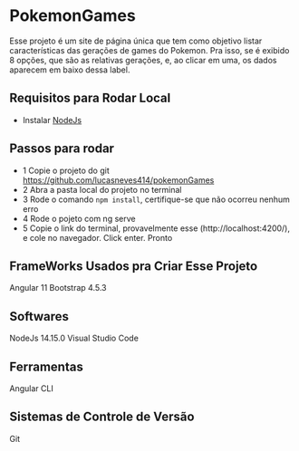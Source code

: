 # PokemonGames
Esse projeto é um site de página única que tem como objetivo listar características das gerações de games do Pokemon. 
Pra isso, se é exibido 8 opções, que são as relativas gerações, e, ao clicar em uma, os dados aparecem em baixo dessa label.


## Requisitos para Rodar Local
- Instalar [NodeJs](https://nodejs.org/en/)

## Passos para rodar
- 1 Copie o projeto do git https://github.com/lucasneves414/pokemonGames
- 2 Abra a pasta local do projeto no terminal
- 3 Rode o comando `npm install`, certifique-se que não ocorreu nenhum erro
- 4 Rode o pojeto com ng serve
- 5 Copie o link do terminal, provavelmente esse (http://localhost:4200/), e cole no navegador. Click enter. Pronto


## FrameWorks Usados pra Criar Esse Projeto
Angular 11
Bootstrap 4.5.3

## Softwares
NodeJs 14.15.0
Visual Studio Code

## Ferramentas
Angular CLI

## Sistemas de Controle de Versão
Git
